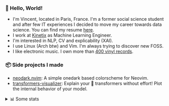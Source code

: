 ### 👋 Hello, World!

- I'm Vincent, located in Paris, France. I'm a former social science student and after few IT experiences I decided to move my career towards data science. You can find my resume [here](https://raw.githubusercontent.com/VDuchauffour/resume/main/resume.pdf).
- I work at <a href="https://www.kinetix.tech/">Kinetix<a/> as Machine Learning Engineer.
- I'm interested in NLP, CV and explicability (XAI).
- I use Linux (Arch btw) and Vim. I'm always trying to discover new FOSS.
- I like electronic music. I own more than <a href="https://www.discogs.com/user/Voigt_Kampff/collection">400 vinyl records<a/>.

### 📦 Side projects I made
  
- [neodark.nvim](https://github.com/VDuchauffour/neodark.nvim): A simple onedark based colorscheme for Neovim.
- [transformers-visualizer](https://github.com/VDuchauffour/transformers-visualizer): Explain your 🤗 transformers without effort! Plot the internal behavior of your model. 

<details><summary>📊 Some stats</summary>  
  
<p align="center">
  <img alt="VDuchauffour's github stats" src="https://github-readme-stats.vercel.app/api?username=VDuchauffour&count_private=true&include_all_commits=true&show_icons=true&theme=react"/>
  <br />
  <img alt="VDuchauffour's streak stats" src="https://streak-stats.demolab.com?user=VDuchauffour&theme=react"/>
  <br />
  <img alt="VDuchauffour's language stats" src="https://github-readme-stats.vercel.app/api/top-langs/?username=VDuchauffour&count_private=true&include_all_commits=true&show_icons=true&layout=compact&theme=react"/>
  <!--   <br />
  <img alt="VDuchauffour's Wakatime stats" src="https://github-readme-stats.vercel.app/api/wakatime?username=VDuchauffour&theme=react"/> -->
</p>

#### 🧭 Wakatime stats
<!--START_SECTION:waka-->
![Code Time](http://img.shields.io/badge/Code%20Time-658%20hrs%2059%20mins-blue)

![Lines of code](https://img.shields.io/badge/From%20Hello%20World%20I%27ve%20Written-164.9%20thousand%20lines%20of%20code-blue)

**🐱 My GitHub Data** 

> 📦 27.8 kB Used in GitHub's Storage 
 > 
> 🏆 1,505 Contributions in the Year 2023
 > 
> 🚫 Not Opted to Hire
 > 
> 📜 7 Public Repositories 
 > 
> 🔑 2 Private Repositories 
 > 
**I'm an Early 🐤** 

```text
🌞 Morning                162 commits         █░░░░░░░░░░░░░░░░░░░░░░░░   05.87 % 
🌆 Daytime                1724 commits        ████████████████░░░░░░░░░   62.49 % 
🌃 Evening                730 commits         ███████░░░░░░░░░░░░░░░░░░   26.46 % 
🌙 Night                  143 commits         █░░░░░░░░░░░░░░░░░░░░░░░░   05.18 % 
```
📅 **I'm Most Productive on Monday** 

```text
Monday                   706 commits         ██████░░░░░░░░░░░░░░░░░░░   25.59 % 
Tuesday                  346 commits         ███░░░░░░░░░░░░░░░░░░░░░░   12.54 % 
Wednesday                444 commits         ████░░░░░░░░░░░░░░░░░░░░░   16.09 % 
Thursday                 558 commits         █████░░░░░░░░░░░░░░░░░░░░   20.22 % 
Friday                   583 commits         █████░░░░░░░░░░░░░░░░░░░░   21.13 % 
Saturday                 45 commits          ░░░░░░░░░░░░░░░░░░░░░░░░░   01.63 % 
Sunday                   77 commits          █░░░░░░░░░░░░░░░░░░░░░░░░   02.79 % 
```


📊 **This Week I Spent My Time On** 

```text
💬 Programming Languages: 
YAML                     4 hrs 39 mins       ████████░░░░░░░░░░░░░░░░░   30.97 % 
Docker                   2 hrs 54 mins       █████░░░░░░░░░░░░░░░░░░░░   19.31 % 
Python                   2 hrs 15 mins       ████░░░░░░░░░░░░░░░░░░░░░   15.01 % 
Bash                     1 hr 29 mins        ██░░░░░░░░░░░░░░░░░░░░░░░   09.97 % 
Text                     1 hr 18 mins        ██░░░░░░░░░░░░░░░░░░░░░░░   08.66 % 
```


 Last Updated on 08/05/2023 00:38:14 UTC
<!--END_SECTION:waka-->
</details>
